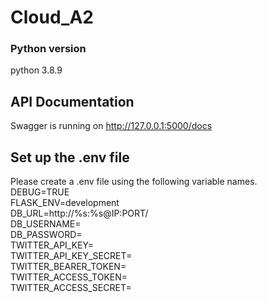 # Cloud_A2

### Python version
python 3.8.9  

## API Documentation
Swagger is running on http://127.0.0.1:5000/docs  

## Set up the .env file 
Please create a .env file using the following variable names.  
DEBUG=TRUE  
FLASK_ENV=development  
DB_URL=http://%s:%s@IP:PORT/  
DB_USERNAME=  
DB_PASSWORD=  
TWITTER_API_KEY=  
TWITTER_API_KEY_SECRET=  
TWITTER_BEARER_TOKEN=  
TWITTER_ACCESS_TOKEN=  
TWITTER_ACCESS_SECRET=  